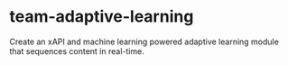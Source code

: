# team-adaptive-learning
Create an xAPI and machine learning powered adaptive learning module that sequences content in real-time.
